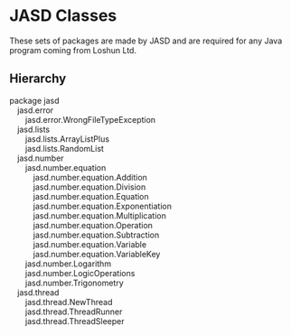 # JASD Classes
These sets of packages are made by JASD and are required for any Java program coming from Loshun Ltd.

## Hierarchy
package jasd<br>
&emsp;jasd.error<br>
&emsp;&emsp;jasd.error.WrongFileTypeException<br>
&emsp;jasd.lists<br>
&emsp;&emsp;jasd.lists.ArrayListPlus<br>
&emsp;&emsp;jasd.lists.RandomList<br>
&emsp;jasd.number<br>
&emsp;&emsp;jasd.number.equation<br>
&emsp;&emsp;&emsp;jasd.number.equation.Addition<br>
&emsp;&emsp;&emsp;jasd.number.equation.Division<br>
&emsp;&emsp;&emsp;jasd.number.equation.Equation<br>
&emsp;&emsp;&emsp;jasd.number.equation.Exponentiation<br>
&emsp;&emsp;&emsp;jasd.number.equation.Multiplication<br>
&emsp;&emsp;&emsp;jasd.number.equation.Operation<br>
&emsp;&emsp;&emsp;jasd.number.equation.Subtraction<br>
&emsp;&emsp;&emsp;jasd.number.equation.Variable<br>
&emsp;&emsp;&emsp;jasd.number.equation.VariableKey<br>
&emsp;&emsp;jasd.number.Logarithm<br>
&emsp;&emsp;jasd.number.LogicOperations<br>
&emsp;&emsp;jasd.number.Trigonometry<br>
&emsp;jasd.thread<br>
&emsp;&emsp;jasd.thread.NewThread<br>
&emsp;&emsp;jasd.thread.ThreadRunner<br>
&emsp;&emsp;jasd.thread.ThreadSleeper<br>
